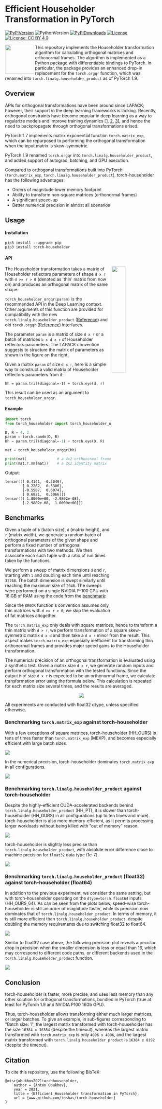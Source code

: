 # Efficient Householder Transformation in PyTorch

[![PyPiVersion](https://badge.fury.io/py/torch-householder.svg)](https://pypi.org/project/torch-householder/)
![PythonVersion](https://img.shields.io/badge/python-%3E%3D3.6-yellowgreen)
[![PyPiDownloads](https://pepy.tech/badge/torch-householder)](https://pepy.tech/project/torch-householder)
[![License](https://img.shields.io/badge/License(code)-BSD%203--Clause-blue.svg)](LICENSE_code)
[![License: CC BY 4.0](https://img.shields.io/badge/License(doc)-CC%20BY%204.0-lightgrey.svg)](LICENSE_doc)

<img src="doc/img/logo_small.png" align="left" width="96">

This repository implements the Householder transformation algorithm for calculating orthogonal matrices and orthonormal
frames. The algorithm is implemented as a Python package with differentiable bindings to PyTorch. In particular, the 
package provides an enhanced drop-in replacement for the `torch.orgqr` function, which was renamed into 
`torch.linalg.householder_product` as of PyTorch 1.9.

## Overview

APIs for orthogonal transformations have been around since LAPACK; however, their support in the deep learning 
frameworks is lacking. Recently, orthogonal constraints have become popular in deep learning as a way to regularize
models and improve training dynamics [[1](https://arxiv.org/abs/1909.09501), [2](https://arxiv.org/abs/1901.08428), 
[3](https://arxiv.org/abs/2103.04217)], and hence the need to backpropagate through orthogonal transformations arised.

PyTorch 1.7 implements matrix exponential function `torch.matrix_exp`, which can be repurposed to performing the 
orthogonal transformation when the input matrix is skew-symmetric.   

PyTorch 1.9 renamed `torch.orgqr` into `torch.linalg.householder_product`, and added support of autograd, batching, and 
GPU execution.

Compared to orthogonal transformations built into PyTorch (`torch.matrix_exp`, `torch.linalg.householder_product`), 
torch-householder has the following advantages: 
- Orders of magnitude lower memory footprint
- Ability to transform non-square matrices (orthonormal frames)
- A significant speed-up
- Better numerical precision in almost all scenarios

## Usage

#### Installation

```shell script
pip3 install --upgrade pip
pip3 install torch-householder
```

#### API

<img src="doc/img/householder.png" width="30%" height="30%" align="right">

The Householder transformation takes a matrix of Householder reflectors parameters of shape `d x r` with 
`d >= r > 0` (denoted as 'thin' matrix from now on) and produces an orthogonal matrix of the same shape.

`torch_householder_orgqr(param)` is the recommended API in the Deep Learning context. Other arguments of this function
are provided for compatibility with the new `torch.linalg.householder_product` 
([Reference](https://pytorch.org/docs/stable/generated/torch.linalg.householder_product.html#torch.linalg.householder_product)) 
and old `torch.orgqr` 
([Reference](https://pytorch.org/docs/stable/generated/torch.orgqr.html)) interfaces. 

The parameter `param` is a matrix of size `d x r` or a batch of matrices `b x d x r` of Householder reflectors 
parameters. The LAPACK convention suggests to structure the matrix of parameters as shown in the figure on the right.

Given a matrix `param` of size `d x r`, here is a simple way to construct a valid matrix of Householder reflectors 
parameters from it:
```
hh = param.tril(diagonal=-1) + torch.eye(d, r)
``` 

This result can be used as an argument to `torch_householder_orgqr`.

#### Example

```python
import torch
from torch_householder import torch_householder_orgqr

D, R = 4, 2
param = torch.randn(D, R)
hh = param.tril(diagonal=-1) + torch.eye(D, R)

mat = torch_householder_orgqr(hh)

print(mat)              # a 4x2 orthonormal frame
print(mat.T.mm(mat))    # a 2x2 identity matrix
```

Output:
```
tensor([[ 0.4141, -0.3049],
        [ 0.2262,  0.5306],
        [-0.5587,  0.6074],
        [ 0.6821,  0.5066]])
tensor([[ 1.0000e+00, -2.9802e-08],
        [-2.9802e-08,  1.0000e+00]])
```

## Benchmarks

Given a tuple of `b` (batch size), `d` (matrix height), and `r` (matrix width), we generate a random batch of orthogonal 
parameters of the given shape and perform a fixed number of orthogonal transformations with 
two methods. We then associate each such tuple with a ratio of run times taken by the functions.

We perform a sweep of matrix dimensions `d` and `r`, starting with `1` and doubling each time until reaching `32768`. 
The batch dimension is swept similarly until reaching the maximum size of `2048`. The sweeps were performed 
on a single NVIDIA P-100 GPU with 16 GB of RAM using the code from the [benchmark](tests/benchmark_all.py): 

Since the `ORGQR` function's convention assumes only thin matrices with `d >= r > 0`, we skip the evaluation of fat 
matrices altogether.    

The `torch.matrix_exp` only deals with square matrices; hence to transform a thin matrix with `d > r`, we perform 
transformation of a square skew-symmetric matrix `d x d` and then take a `d x r` minor from the result. This aspect 
makes `torch.matrix_exp` especially inefficient for transforming thin orthonormal frames and provides major speed gains 
to the Householder transformation. 

The numerical precision of an orthogonal transformation is evaluated using a synthetic test. 
Given a matrix size `d x r`, we generate random inputs and perform orthogonal transformation with the tested functions. 
Since the output `M` of size `d x r` is expected to be an orthonormal frame, we calculate transformation error using the 
formula below. This calculation is repeated for each matrix size several times, and the results are averaged.

<p align="center">
<img src="doc/img/formula_err.png">
</p>

All experiments are conducted with float32 dtype, unless specified otherwise.

### Benchmarking `torch.matrix_exp` against torch-householder

With a few exceptions of square matrices, torch-householder (HH_OURS) is tens of times faster than `torch.matrix_exp` 
(MEXP), and becomes especially efficient with large batch sizes.

![](doc/img/benchmark_speed_MEXP_vs_HH_OURS.png)

In the numerical precision, torch-householder dominates `torch.matrix_exp` in all configurations.

![](doc/img/benchmark_error_MEXP_vs_HH_OURS.png)   

### Benchmarking `torch.linalg.householder_product` against torch-householder

Despite the highly-efficient CUDA-accelerated backends behind `torch.linalg.householder_product` (HH_PT), it is slower
than torch-householder (HH_OURS) in all configurations (up to ten times and more). torch-householder is also more 
memory-efficient, as it permits processing larger workloads without being killed with "out of memory" reason.

![](doc/img/benchmark_speed_HH_PT_vs_HH_OURS.png)

torch-householder is slightly less precise than `torch.linalg.householder_product`, with absolute error difference 
close to machine precision for `float32` data type (1e-7). 

![](doc/img/benchmark_error_HH_PT_vs_HH_OURS.png)   

### Benchmarking `torch.linalg.householder_product` (float32) against torch-householder (float64)

In addition to the previous experiment, we consider the same setting, but with torch-householder operating on the 
`dtype=torch.float64` inputs (HH_OURS_64). As can be seen from the plots below, speed-wise torch-householder is still 
an order of magnitude faster, while its precision now dominates that of `torch.linalg.householder_product`. In terms of 
memory, it is still more efficient than `torch.linalg.householder_product`, despite doubling the memory requirements due 
to switching float32 to float64.

![](doc/img/benchmark_speed_HH_PT_vs_HH_OURS_64.png)

Similar to float32 case above, the following precision plot reveals a peculiar drop in precision when the smaller 
dimension is less or equal than 16, which may correspond to different code paths, or different backends used in the 
`torch.linalg.householder_product` function.

![](doc/img/benchmark_error_HH_PT_vs_HH_OURS_64.png)

## Conclusion

torch-householder is faster, more precise, and uses less memory than any other solution for orthogonal 
transformations, bundled in PyTorch (true at least for PyTorch 1.9 and NVIDIA P100 16Gb GPU).

Thus, torch-householder allows transforming either much larger matrices, or larger batches. To give an example, 
in sub-figures corresponding to "Batch size: 1", the largest matrix transformed with torch-householder has the size 
`16384 x 16384` (despite the timeout), whereas the largest matrix transformed with `torch.matrix_exp` is only 
`4096 x 4096`, and the largest matrix transformed with `torch.linalg.householder_product` is `16384 x 8192` 
(despite the timeout).      

## Citation

To cite this repository, use the following BibTeX:

```
@misc{obukhov2021torchhouseholder,
    author = {Anton Obukhov},
    year = 2021,
    title = {Efficient Householder transformation in PyTorch},
    url = {www.github.com/toshas/torch-householder}
}
```
